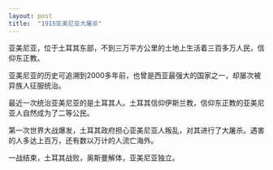 ```yaml
---
layout: post
title:  "1915亚美尼亚大屠杀"
---
```


亚美尼亚，位于土耳其东部，不到三万平方公里的土地上生活着三百多万人民，信仰东正教。

亚美尼亚的历史可追溯到2000多年前，也曾是西亚最强大的国家之一，却屡次被异族人征服统治。

最近一次统治亚美尼亚的是土耳其人。土耳其信仰伊斯兰教，信仰东正教的亚美尼亚人自然成为了二等公民。

第一次世界大战爆发，土耳其政府担心亚美尼亚人叛乱，对其进行了大屠杀。遇害的人多达上百万，还有数以万计的人流亡海外。

一战结束，土耳其战败，奥斯曼解体，亚美尼亚独立。
